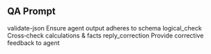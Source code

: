 ## QA Prompt

<plan>
  <step>
    <action_name>validate-json</action_name>
    <description>Ensure agent output adheres to schema</description>
  </step>
  <step>
    <action_name>logical_check</action_name>
    <description>Cross‑check calculations & facts</description>
  </step>
  <if_block condition='errors found'>
    <step>
      <action_name>reply_correction</action_name>
      <description>Provide corrective feedback to agent</description>
    </step>
  </if_block>
</plan>
